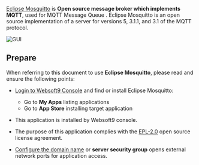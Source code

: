 [Eclipse Mosquitto](https://mosquitto.org/) is **Open source message broker which implements MQTT**, used for MQTT Message Queue . Eclipse Mosquitto is an open source implementation of a server for versions 5, 3.1.1, and 3.1 of the MQTT protocol.


![GUI](https://libs.websoft9.com/Websoft9/DocsPicture/zh/mosquitto/mosquitto-gui-websoft9.png)


## Prepare

When referring to this document to use **Eclipse Mosquitto**, please read and ensure the following points:

- [Login to Websoft9 Console](./login-console) and find or install Eclipse Mosquitto:
  - Go to **My Apps** listing applications 
  - Go to **App Store** installing target application

- This application is installed by Websoft9 console.


- The purpose of this application complies with the [EPL-2.0](https://opensource.org/licenses/EPL-2.0) open source license agreement.


- [Configure the domain name](./domain-set) or **server security group** opens external network ports for application access.